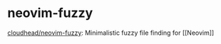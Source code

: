 # neovim-fuzzy

[cloudhead/neovim-fuzzy](https://github.com/cloudhead/neovim-fuzzy): Minimalistic fuzzy file finding for [[Neovim]]

